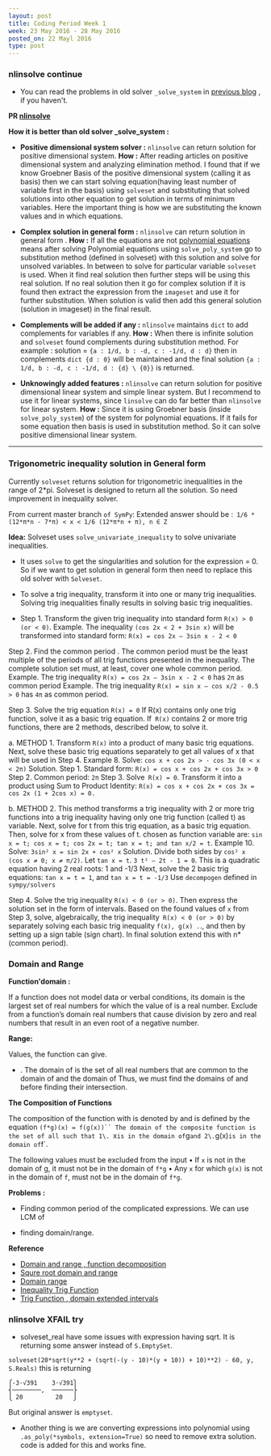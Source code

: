 ```yaml
---
layout: post
title: Coding Period Week 1
week: 23 May 2016 - 28 May 2016
posted_on: 22 Mayl 2016
type: post
---
```

### nlinsolve continue

* You can read the problems in old solver `_solve_system` in [previous blog](http://shekharrajak.github.io/Community-Bonding-Period/) , if you haven't.

**PR [nlinsolve](https://github.com/sympy/sympy/pull/11111)**

**How it is better than old solver _solve_system :**

* **Positive dimensional system solver :** `nlinsolve` can return solution for positive dimensional system.
**How :** After reading articles on positive dimensional system and analyzing elimination method. I found that if we know Groebner Basis of the positive dimensional system (calling it as basis) then we can start solving equation(having least number of variable first in the basis) using `solveset` and substituting that solved solutions into other equation to get solution in terms of minimum variables.
Here the important thing is how we are substituting the known values and in which equations.

* **Complex solution in general form :** `nlinsolve` can return solution in general form .
**How :** If all the equations are not [polynomial equations](http://www.mathwarehouse.com/algebra/polynomial/polynomial-equation.php) means after solving Polynomial equations using `solve_poly_system` go to substitution method (defined in solveset) with this solution and solve for unsolved variables. In between to solve for particular variable `solveset` is used. When it find real solution then further steps will be using this real solution. If no real solution then it go for complex solution if it is found then extract the expression from the `imageset` and use it for further substitution. When solution is valid then add this general solution (solution in imageset) in the final result.

* **Complements will be added if any :** `nlinsolve` maintains `dict` to add complements for variables if any.
**How :** When there is infinite solution and `solveset` found complements during substitution method.
For example : solution = `{a : 1/d, b : -d, c : -1/d, d : d}` then in complements `dict {d : 0}` will be maintained and the final solution `{a : 1/d, b : -d, c : -1/d, d : {d} \ {0}}` is returned.

* **Unknowingly added features :** `nlinsolve` can return solution for positive dimensional linear system and simple linear system. But I recommend to use it for linear systems, since `linsolve` can do far better than `nlinsolve` for linear system.
**How :** Since it is using Groebner basis (inside `solve_poly_system`) of the system for polynomial equations. If it fails for some equation then basis is used in substitution method. So it can solve positive dimensional linear system.

----------------------------------------------------------------------

### Trigonometric inequality solution in General form

Currently `solveset` returns solution for trigonometric inequalities in the range of 2*pi. Solveset is designed to return all the solution. So need improvement in inequality solver.

From current master branch `of SymPy`:
Extended answer should be :` 1/6 *(12*π*n - 7*π) < x < 1/6 (12*π*n + π), n ∈ Z`

**Idea:**
Solveset uses `solve_univariate_inequality` to solve univariate inequalities.

* It uses `solve` to get the singularities and solution for the expression = 0\. So if we want to get solution in general form then need to replace this old solver with `Solveset`.

* To solve a trig inequality, transform it into one or many trig inequalities. Solving trig inequalities finally results in solving basic trig inequalities.

* Step 1\. Transform the given trig inequality into standard form `R(x) > 0 (or < 0)`.
Example. The inequality `(cos 2x < 2 + 3sin x)` will be transformed into standard form:
`R(x) = cos 2x – 3sin x - 2 < 0`

Step 2\. Find the common period . The common period must be the least multiple of the periods of all trig functions presented in the inequality. The complete solution set must, at least, cover one whole common period.
Example. The trig inequality `R(x) = cos 2x – 3sin x - 2 < 0` has `2π` as common period
Example. The trig inequality `R(x) = sin x – cos x/2 - 0.5 > 0` has `4π` as common period.

Step 3\. Solve the trig equation `R(x) = 0` If R(x) contains only one trig function, solve it as a basic trig equation.
If` R(x)` contains 2 or more trig functions, there are 2 methods, described below, to solve it.

a. METHOD 1\. Transform `R(x)` into a product of many basic trig equations. Next, solve these basic trig equations separately to get all values of x that will be used in Step 4.
Example 8\. Solve: `cos x + cos 2x > - cos 3x (0 < x < 2π)`
Solution. Step 1\. Standard form: `R(x) = cos x + cos 2x + cos 3x > 0`
Step 2\. Common period: `2π`
Step 3\. Solve` R(x) = 0`\. Transform it into a product using Sum to Product Identity:
`R(x) = cos x + cos 2x + cos 3x = cos 2x (1 + 2cos x) = 0.`

b. METHOD 2\. This method transforms a trig inequality with 2 or more trig functions into a trig inequality having only one trig function (called t) as variable. Next, solve for t from this trig equation, as a basic trig equation. Then, solve for x from these values of t.
chosen as function variable are: `sin x = t; cos x = t; cos 2x = t; tan x = t; and tan x/2 = t`.
Example 10\. Solve: `3sin² x = sin 2x + cos² x`
Solution. Divide both sides by `cos² x (cos x ≠ 0; x ≠ π/2)`. Let `tan x = t`.
`3 t² – 2t - 1 = 0`\. This is a quadratic equation having 2 real roots: 1 and -1/3
Next, solve the 2 basic trig equations: `tan x = t = 1`, and `tan x = t = -1/3`
Use `decompogen` defined in `sympy/solvers`

Step 4\. Solve the trig inequality `R(x) < 0 (or > 0)`. Then express the solution set in the form of intervals. Based on the found values of `x` from Step 3, solve, algebraically, the trig inequality` R(x) < 0 (or > 0)` by separately solving each basic trig inequality `f(x), g(x) .`., and then by setting up a sign table (sign chart). In final solution extend this with n*(common period).

### Domain and Range

**Function'domain :**

If a function does not model data or verbal conditions, its domain is the largest set of real numbers for which the value of is a real number. Exclude from a function’s domain real numbers that cause division by zero and real numbers that result in an even root of a negative number.

**Range:**

Values, the function can give.

* . The domain of is the set of all real numbers that are common to the domain of and the domain of Thus, we must find the domains of and before finding their intersection.

**The Composition of Functions**

The composition of the function with is denoted by and is defined by the equation
`(f*g)(x) = f(g(x))``
The domain of the composite function is the set of all such that
1\. `x` is in the domain of `g` and
2\. `g(x)` is in the domain of `f`.

The following values must be excluded from the input
• If `x` is not in the domain of g, it must not be in the domain of `f*g`
• Any `x` for which `g(x)` is not in the domain of `f`, must not be in the domain of `f*g`.

**Problems :**

* Finding common period of the complicated expressions. We can use LCM of

* finding domain/range.

**Reference**

* [Domain and range , function decomposition](http://miamibeachhigh.schoolwires.com/cms/lib07/FL01000126/Centricity/Domain/261/Ch1_Section7.pdf)
* [Squre root domain and range](http://web.fscj.edu/Lyn.Noble/mac1105/Wrksht/DomainRange.pdf)
* [Domain range](http://web.fscj.edu/Lyn.Noble/mac1105/Wrksht/DomainRange.pdf)
* [Inequality Trig Function](http://api.ning.com/files/n7ZUxQJY0YvfdRhhyH9DefMJ7cW08TWE8*egZvne-ZkVLkiWu1DzglvTH-7oM7zryLg7OSdRWmrEpVOlUHVHLLWtWkPhF11w/SOLVINGTRIGONOMETRICINEQUALITIESMETHODSANDSTEPS.pdf)
* [Trig Function , domain extended intervals](http://www.shsu.edu/kws006/Precalculus/4.9_Pythagorean_Identities_files/S%26Z%2010.7.pdf)

### nlinsolve XFAIL try

* solveset_real have some issues with expression having sqrt. It is returning some answer instead of `S.EmptySet`.

`solveset(20*sqrt(y**2 + (sqrt(-(y - 10)*(y + 10)) + 10)**2) - 60, y, S.Reals)`
this is returning

```
⎧-3⋅√391    3⋅√391⎫
⎨────────,  ──────⎬
⎩ 20         20   ⎭
```

But original answer is `emptyset`.

* Another thing is we are converting expressions into polynomial using `.as_poly(*symbols, extension=True)` so need to remove extra solution. code is added for this and works fine.
